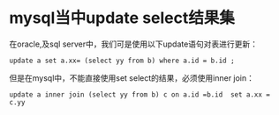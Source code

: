 # mysql当中update select结果集

在oracle,及sql server中，我们可是使用以下update语句对表进行更新：

    update a set a.xx= (select yy from b) where a.id = b.id ;

但是在mysql中，不能直接使用set select的结果，必须使用inner join：

    update a inner join (select yy from b) c on a.id =b.id  set a.xx = c.yy
